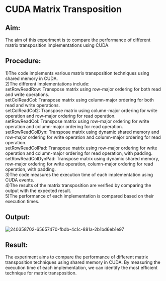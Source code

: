 # CUDA Matrix Transposition
## Aim:
The aim of this experiment is to compare the performance of different matrix transposition implementations using CUDA.

## Procedure:
1)The code implements various matrix transposition techniques using shared memory in CUDA.
<br>2)The different implementations include:
  <br> setRowReadRow: Transpose matrix using row-major ordering for both read and write operations.
  <br> setColReadCol: Transpose matrix using column-major ordering for both read and write operations.
  <br> setColReadCol2: Transpose matrix using column-major ordering for write operation and row-major ordering for read operation.
  <br> setRowReadCol: Transpose matrix using row-major ordering for write operation and column-major ordering for read operation.
  <br> setRowReadColDyn: Transpose matrix using dynamic shared memory and row-major ordering for write operation and column-major ordering for read operation.
  <br> setRowReadColPad: Transpose matrix using row-major ordering for write operation and column-major ordering for read operation, with padding.
   <br>setRowReadColDynPad: Transpose matrix using dynamic shared memory, row-major ordering for write operation, column-major ordering for read operation, with padding.
<br>3)The code measures the execution time of each implementation using CUDA events.
<br>4)The results of the matrix transposition are verified by comparing the output with the expected result.
<br>5)The performance of each implementation is compared based on their execution times.

## Output:
![240358702-65657470-fbdb-4c1c-881a-2b1bd6eb1e97](https://github.com/ragav-47/PCA-Demonstrate-Matrix-transposition-on-shared-memory/assets/75235488/32907522-fdef-4692-aec4-7f9bb754ce99)

## Result:
The experiment aims to compare the performance of different matrix transposition techniques using shared memory in CUDA. By measuring the execution time of each implementation, we can identify the most efficient technique for matrix transposition.
